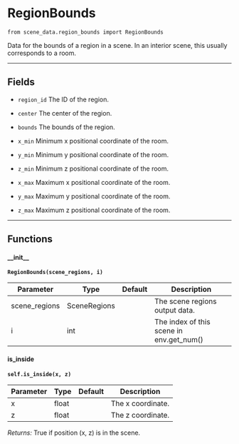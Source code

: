 # RegionBounds

`from scene_data.region_bounds import RegionBounds`

Data for the bounds of a region in a scene. In an interior scene, this usually corresponds to a room.

***

## Fields

- `region_id` The ID of the region.

- `center` The center of the region.

- `bounds` The bounds of the region.

- `x_min` Minimum x positional coordinate of the room.

- `y_min` Minimum y positional coordinate of the room.

- `z_min` Minimum z positional coordinate of the room.

- `x_max` Maximum x positional coordinate of the room.

- `y_max` Maximum y positional coordinate of the room.

- `z_max` Maximum z positional coordinate of the room.

***

## Functions

#### \_\_init\_\_

**`RegionBounds(scene_regions, i)`**

| Parameter | Type | Default | Description |
| --- | --- | --- | --- |
| scene_regions |  SceneRegions |  | The scene regions output data. |
| i |  int |  | The index of this scene in env.get_num() |

#### is_inside

**`self.is_inside(x, z)`**


| Parameter | Type | Default | Description |
| --- | --- | --- | --- |
| x |  float |  | The x coordinate. |
| z |  float |  | The z coordinate. |

_Returns:_  True if position (x, z) is in the scene.

